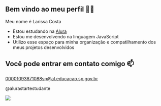 ##  Bem vindo ao meu perfil 💙💙

Meu nome é Larissa Costa

- Estou estudando na [Alura](https://www.alura.com.br)
- Estou me desenvolvendo na linguagem JavaScript
- Utilizo esse espaço para minha organização e compatilhamento dos meus projetos desenvolvidos
## Você pode entrar em contato comigo 📫
00001093871088sp@al.educacao.sp.gov.br

@alurastartestudante

![](https://media.tenor.com/AQhIC9M07OMAAAAM/curiosos-pato.gif)
